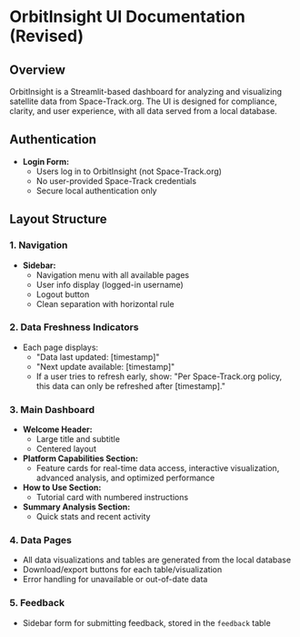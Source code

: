 # OrbitInsight UI Documentation (Revised)

## Overview
OrbitInsight is a Streamlit-based dashboard for analyzing and visualizing satellite data from Space-Track.org. The UI is designed for compliance, clarity, and user experience, with all data served from a local database.

## Authentication
- **Login Form:**
  - Users log in to OrbitInsight (not Space-Track.org)
  - No user-provided Space-Track credentials
  - Secure local authentication only

## Layout Structure

### 1. Navigation
- **Sidebar:**
  - Navigation menu with all available pages
  - User info display (logged-in username)
  - Logout button
  - Clean separation with horizontal rule

### 2. Data Freshness Indicators
- Each page displays:
  - "Data last updated: [timestamp]"
  - "Next update available: [timestamp]"
  - If a user tries to refresh early, show: "Per Space-Track.org policy, this data can only be refreshed after [timestamp]."

### 3. Main Dashboard
- **Welcome Header:**
  - Large title and subtitle
  - Centered layout
- **Platform Capabilities Section:**
  - Feature cards for real-time data access, interactive visualization, advanced analysis, and optimized performance
- **How to Use Section:**
  - Tutorial card with numbered instructions
- **Summary Analysis Section:**
  - Quick stats and recent activity

### 4. Data Pages
- All data visualizations and tables are generated from the local database
- Download/export buttons for each table/visualization
- Error handling for unavailable or out-of-date data

### 5. Feedback
- Sidebar form for submitting feedback, stored in the `feedback` table 
